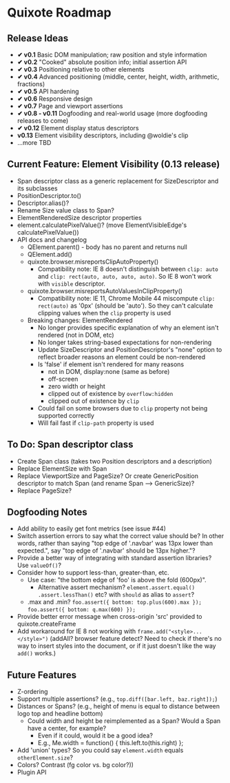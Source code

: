 # Quixote Roadmap

## Release Ideas

* **✔ v0.1** Basic DOM manipulation; raw position and style information
* **✔ v0.2** "Cooked" absolute position info; initial assertion API
* **✔ v0.3** Positioning relative to other elements
* **✔ v0.4** Advanced positioning (middle, center, height, width, arithmetic, fractions)
* **✔ v0.5** API hardening
* **✔ v0.6** Responsive design
* **✔ v0.7** Page and viewport assertions
* **✔ v0.8 - v0.11** Dogfooding and real-world usage (more dogfooding releases to come)
* **✔ v0.12** Element display status descriptors
* **v0.13** Element visibility descriptors, including @woldie's clip
* ...more TBD


## Current Feature: Element Visibility (0.13 release)

* Span descriptor class as a generic replacement for SizeDescriptor and its subclasses
* PositionDescriptor.to()
* Descriptor.alias()?
* Rename Size value class to Span?
* ElementRenderedSize descriptor properties
* element.calculatePixelValue()? (move ElementVisibleEdge's calculatePixelValue())
* API docs and changelog
	* QElement.parent() - body has no parent and returns null
	* QElement.add()
	* quixote.browser.misreportsClipAutoProperty()
		* Compatibility note: IE 8 doesn't distinguish between `clip: auto` and `clip: rect(auto, auto, auto, auto)`. So IE 8 won't work with `visible` descriptor.
	* quixote.browser.misreportsAutoValuesInClipProperty()
		* Compatibility note: IE 11, Chrome Mobile 44 miscompute `clip: rect(auto)` as '0px' (should be 'auto'). So they can't calculate clipping values when the `clip` property is used
	* Breaking changes: ElementRendered
		* No longer provides specific explanation of why an element isn't rendered (not in DOM, etc)
		* No longer takes string-based expectations for non-rendering
		* Update SizeDescriptor and PositionDescriptor's "none" option to reflect broader reasons an element could be non-rendered
		* Is 'false' if element isn't rendered for many reasons
			* not in DOM, display:none (same as before)
			* off-screen
			* zero width or height
			* clipped out of existence by `overflow:hidden`
			* clipped out of existence by `clip`
		* Could fail on some browsers due to `clip` property not being supported correctly
		* Will fail fast if `clip-path` property is used


## To Do: Span descriptor class

* Create Span class (takes two Position descriptors and a description)
* Replace ElementSize with Span
* Replace ViewportSize and PageSize? Or create GenericPosition descriptor to match Span (and rename Span --> GenericSize)?
* Replace PageSize?


## Dogfooding Notes

* Add ability to easily get font metrics (see issue #44)
* Switch assertion errors to say what the correct value should be? In other words, rather than saying "top edge of '.navbar' was 13px lower than expected.", say "top edge of '.navbar' should be 13px higher."?
* Provide a better way of integrating with standard assertion libraries? Use `valueOf()`?
* Consider how to support less-than, greater-than, etc.
  * Use case: "the bottom edge of 'foo' is above the fold (600px)".
	* Alternative assert mechanism? `element.assert.equal()` `.assert.lessThan()` etc? with `should` as alias to `assert`?
  * .max and .min?  `foo.assert({ bottom: top.plus(600).max });`   `foo.assert({ bottom: q.max(600) });`
* Provide better error message when cross-origin 'src' provided to quixote.createFrame
* Add workaround for IE 8 not working with `frame.add("<style>...</style>")` (addAll? browser feature detect? Need to check if there's no way to insert styles into the document, or if it just doesn't like the way `add()` works.)


## Future Features

* Z-ordering
* Support multiple assertions? (e.g., `top.diff([bar.left, baz.right]);`)
* Distances or Spans? (e.g., height of menu is equal to distance between logo top and headline bottom)
  * Could width and height be reimplemented as a Span? Would a Span have a center, for example?
    * Even if it could, would it be a good idea?
    * E.g., Me.width = function() { this.left.to(this.right) };
* Add 'union' types? So you could say `element.width` equals `otherElement.size`?
* Colors? Contrast (fg color vs. bg color?))
* Plugin API
